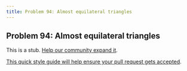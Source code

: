 ```yaml
---
title: Problem 94: Almost equilateral triangles
---
```

## Problem 94: Almost equilateral triangles

This is a stub. <a href='https://github.com/freecodecamp/guides/tree/master/src/pages/certifications/coding-interview-prep/project-euler/problem-94-almost-equilateral-triangles/index.md' target='_blank' rel='nofollow'>Help our community expand it</a>.

<a href='https://github.com/freecodecamp/guides/blob/master/README.md' target='_blank' rel='nofollow'>This quick style guide will help ensure your pull request gets accepted</a>.

<!-- The article goes here, in GitHub-flavored Markdown. Feel free to add YouTube videos, images, and CodePen/JSBin embeds  -->

